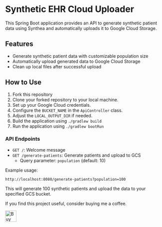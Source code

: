 # Synthetic EHR Cloud Uploader

This Spring Boot application provides an API to generate synthetic patient data using Synthea and automatically uploads it to Google Cloud Storage.

## Features

- Generate synthetic patient data with customizable population size
- Automatically upload generated data to Google Cloud Storage
- Clean up local files after successful upload

## How to Use

1. Fork this repository
2. Clone your forked repository to your local machine.
3. Set up your Google Cloud credentials.
4. Configure the `BUCKET_NAME` in the `ApiController` class.
5. Adjust the `LOCAL_OUTPUT_DIR` if needed.
6. Build the application using `./gradlew build`
7. Run the application using `./gradlew bootRun`

### API Endpoints

- `GET /`: Welcome message
- `GET /generate-patients`: Generate patients and upload to GCS
  - Query parameter: `population` (default: 10)

Example usage:
```
http://localhost:8080/generate-patients?population=100
```

This will generate 100 synthetic patients and upload the data to your specified GCS bucket.

If you find this project useful, consider buying me a coffee.

<a href='https://ko-fi.com/Q5Q811RI0C' target='_blank'><img height='36' style='border:0px;height:36px;' src='https://storage.ko-fi.com/cdn/kofi1.png?v=3' border='0' alt='Buy Me a Coffee at ko-fi.com' /></a>
